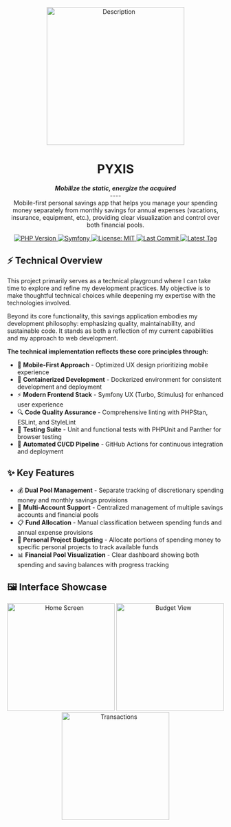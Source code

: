 <div align="center">
    <img src="public/img/logo2.png" alt="Description" style="width: 20rem;">
</div>
<h1 align="center">PYXIS</h1>
<p align="center">
    <b><i>Mobilize the static, energize the acquired</i></b><br>
    ---- <br>
    Mobile-first personal savings app that helps you manage your spending money separately from monthly savings for annual expenses (vacations, insurance, equipment, etc.), providing clear visualization and control over both financial pools.
</p>

<p align="center">
  <a href="https://php.net">
    <img src="https://img.shields.io/badge/php-%5E8.4-blue?logo=php" alt="PHP Version">
  </a>
  <a href="https://symfony.com">
    <img src="https://img.shields.io/badge/symfony-7.3-000000.svg?logo=symfony" alt="Symfony">
  </a>
  <a href="https://github.com/JAGFx/pyxis/tree/master?tab=MIT-1-ov-file">
    <img src="https://img.shields.io/badge/License-MIT-yellow.svg" alt="License: MIT">
  </a>
  <a href="https://github.com/JAGFx/pyxis/commits">
    <img src="https://img.shields.io/github/last-commit/JAGFx/pyxis" alt="Last Commit">
  </a>
  <a href="https://github.com/JAGFx/pyxis/tags">
    <img src="https://img.shields.io/github/v/tag/JAGFx/pyxis" alt="Latest Tag">
  </a>
</p>

## ⚡ Technical Overview

This project primarily serves as a technical playground where I can take time to explore and refine my development practices. My objective is to make thoughtful technical choices while deepening my expertise with the technologies involved.

Beyond its core functionality, this savings application embodies my development philosophy: emphasizing quality, maintainability, and sustainable code. It stands as both a reflection of my current capabilities and my approach to web development.

**The technical implementation reflects these core principles through:**

- 📱 **Mobile-First Approach** - Optimized UX design prioritizing mobile experience
- 🐳 **Containerized Development** - Dockerized environment for consistent development and deployment
- ⚡ **Modern Frontend Stack** - Symfony UX (Turbo, Stimulus) for enhanced user experience
- 🔍 **Code Quality Assurance** - Comprehensive linting with PHPStan, ESLint, and StyleLint
- 🧪 **Testing Suite** - Unit and functional tests with PHPUnit and Panther for browser testing
- 🚀 **Automated CI/CD Pipeline** - GitHub Actions for continuous integration and deployment

## ✨ Key Features

- 💰 **Dual Pool Management** - Separate tracking of discretionary spending money and monthly savings provisions
- 🏦 **Multi-Account Support** - Centralized management of multiple savings accounts and financial pools  
- 📋 **Fund Allocation** - Manual classification between spending funds and annual expense provisions
- 🎯 **Personal Project Budgeting** - Allocate portions of spending money to specific personal projects to track available funds  
- 📊 **Financial Pool Visualization** - Clear dashboard showing both spending and saving balances with progress tracking

## 🖼️ Interface Showcase

<p align="center">
  <img src="public/img/img.png" width="250" alt="Home Screen">
  <img src="public/img/img.png" width="250" alt="Budget View">
  <img src="public/img/img.png" width="250" alt="Transactions">
</p>